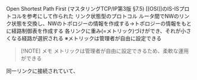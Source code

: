 Open Shortest Path First (マスタリングTCP/IP第3版 §7.5)
[[OSI]]のIS-ISプロトコルを参考にして作られた
リンク状態型のプロトコル
ルータ間でNWのリンク状態を交換し、NWのトポロジーの情報を作成する→トポロジーの情報をもとに経路制御表を作成する
各リンクに重み(=メトリック)づけができ、それが小さくなる経路が選択される
	※メトリックは管理者が自由に設定できる

> [!NOTE] メモ
> メトリックは管理者が自由に設定できるため、柔軟な運用ができる

同一リンクに接続されていて、
